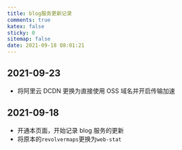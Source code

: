 ```yaml
---
title: blog服务更新记录
comments: true
katex: false
sticky: 0
sitemap: false
date: 2021-09-18 08:01:21
---
```


## 2021-09-23

- 将阿里云 DCDN 更换为直接使用 OSS 域名并开启传输加速

## 2021-09-18

- 开通本页面，开始记录 blog 服务的更新
- 将原本的`revolvermaps`更换为`web-stat`
